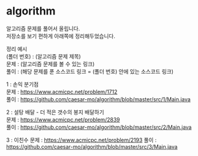 # algorithm  
알고리즘 문제를 풀어서 올립니다.  
저장소를 보기 편하게 아래쪽에 정리해두었습니다.  

정리 예시  
(폴더 번호) : (알고리즘 문제 제목)  
문제 : (알고리즘 문제를 볼 수 있는 링크)  
풀이 : (해당 문제를 푼 소스코드 링크 = (폴더 번호) 안에 있는 소스코드 링크)  

1 : 손익 분기점  
문제 : https://www.acmicpc.net/problem/1712  
풀이 : https://github.com/caesar-mo/algorithm/blob/master/src/1/Main.java  

2 : 설탕 배달 - 더 적은 갯수의 봉지 배달하기  
문제 : https://www.acmicpc.net/problem/2839  
풀이 : https://github.com/caesar-mo/algorithm/blob/master/src/2/Main.java 

3 : 이친수 
문제 : https://www.acmicpc.net/problem/2193 
풀이 : https://github.com/caesar-mo/algorithm/blob/master/src/3/Main.java
